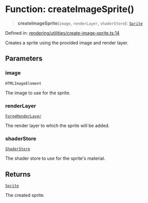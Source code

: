 # Function: createImageSprite()

> **createImageSprite**(`image`, `renderLayer`, `shaderStore`): [`Sprite`](../classes/Sprite.md)

Defined in: [rendering/utilities/create-image-sprite.ts:14](https://github.com/Forge-Game-Engine/Forge/blob/4b66b21759bd3ab3aaf4c62b3e957c1bb43b7b58/src/rendering/utilities/create-image-sprite.ts#L14)

Creates a sprite using the provided image and render layer.

## Parameters

### image

`HTMLImageElement`

The image to use for the sprite.

### renderLayer

[`ForgeRenderLayer`](../classes/ForgeRenderLayer.md)

The render layer to which the sprite will be added.

### shaderStore

[`ShaderStore`](../classes/ShaderStore.md)

The shader store to use for the sprite's material.

## Returns

[`Sprite`](../classes/Sprite.md)

The created sprite.
